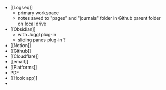 - [[Logseq]]
	- primary workspace
	- notes saved to "pages" and "journals" folder in Github parent folder on local drive
- [[Obsidian]]
	- with Juggl plug-in
	- sliding panes plug-in ?
- [[Notion]]
- [[Github]]
- [[Cloudflare]]
- [[email]]
- [[Platforms]]
- PDF
- [[Hook app]]
-
